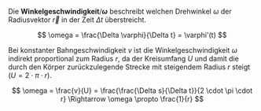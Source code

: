 Die **Winkelgeschwindigkeit**/**$\omega$** beschreibt welchen Drehwinkel $\omega$ der Radiusvektor $\vec{r}$ in der Zeit $\Delta t$ überstreicht.

$$
\omega = \frac{\Delta \varphi}{\Delta t} = \varphi'(t)
$$

Bei konstanter Bahngeschwindigkeit $v$ ist die Winkelgeschwindigkeit $\omega$ indirekt proportional zum Radius $r$, da der Kreisumfang $U$ und damit die durch den Körper zurückzulegende Strecke mit steigendem Radius $r$ steigt ($U = 2 \cdot \pi \cdot r$).

$$
\omega = \frac{v}{U} = \frac{\frac{\Delta s}{\Delta t}}{2 \cdot \pi \cdot r} \Rightarrow
\omega \propto \frac{1}{r}
$$